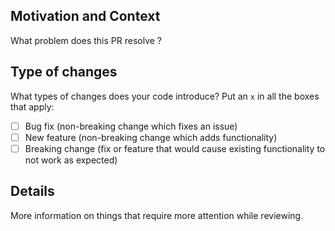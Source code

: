 <!--
Thank you for submitting a pull request to Fresha API tools.
-->

## Motivation and Context

What problem does this PR resolve ?

## Type of changes

What types of changes does your code introduce? Put an `x` in all the boxes that apply:

- [ ] Bug fix (non-breaking change which fixes an issue)
- [ ] New feature (non-breaking change which adds functionality)
- [ ] Breaking change (fix or feature that would cause existing functionality to not work as expected)

## Details

More information on things that require more attention while reviewing.
